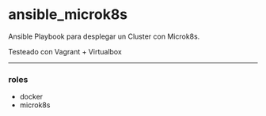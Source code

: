 # ansible_microk8s

Ansible Playbook para desplegar un Cluster con Microk8s.

Testeado con Vagrant + Virtualbox

---
### roles

- docker
- microk8s
	